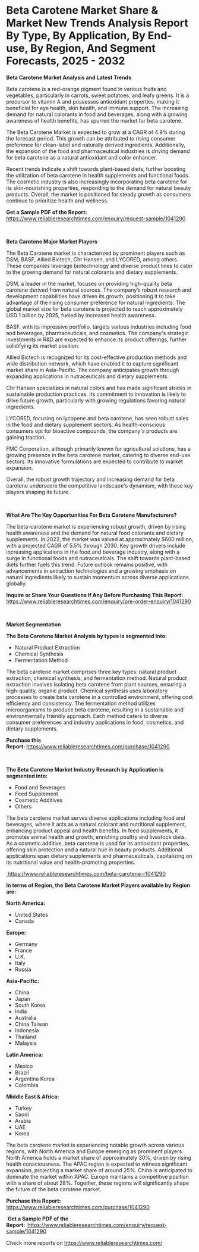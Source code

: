 <p><h1>Beta Carotene Market Share & Market New Trends Analysis Report By Type, By Application, By End-use, By Region, And Segment Forecasts, 2025 - 2032</h1></p><p><strong>Beta Carotene Market Analysis and Latest Trends</strong></p>
<p><p>Beta carotene is a red-orange pigment found in various fruits and vegetables, particularly in carrots, sweet potatoes, and leafy greens. It is a precursor to vitamin A and possesses antioxidant properties, making it beneficial for eye health, skin health, and immune support. The increasing demand for natural colorants in food and beverages, along with a growing awareness of health benefits, has spurred the market for beta carotene.</p><p>The Beta Carotene Market is expected to grow at a CAGR of 4.9% during the forecast period. This growth can be attributed to rising consumer preference for clean-label and naturally derived ingredients. Additionally, the expansion of the food and pharmaceutical industries is driving demand for beta carotene as a natural antioxidant and color enhancer. </p><p>Recent trends indicate a shift towards plant-based diets, further boosting the utilization of beta carotene in health supplements and functional foods. The cosmetic industry is also increasingly incorporating beta carotene for its skin-nourishing properties, responding to the demand for natural beauty products. Overall, the market is positioned for steady growth as consumers continue to prioritize health and wellness.</p></p>
<p><strong>Get a Sample PDF of the Report:&nbsp;</strong> <a href="https://www.reliableresearchtimes.com/enquiry/request-sample/1041290?utm_campaign=2466&utm_medium=2&utm_source=Github&utm_content=ia&utm_term=14022025&utm_id=beta-carotene">https://www.reliableresearchtimes.com/enquiry/request-sample/1041290</a></p>
<p>&nbsp;</p>
<p><strong>Beta Carotene Major Market Players</strong></p>
<p><p>The Beta Carotene market is characterized by prominent players such as DSM, BASF, Allied Bictech, Chr Hansen, and LYCORED, among others. These companies leverage biotechnology and diverse product lines to cater to the growing demand for natural colorants and dietary supplements.</p><p>DSM, a leader in the market, focuses on providing high-quality beta carotene derived from natural sources. The company’s robust research and development capabilities have driven its growth, positioning it to take advantage of the rising consumer preference for natural ingredients. The global market size for beta carotene is projected to reach approximately USD 1 billion by 2025, fueled by increased health awareness.</p><p>BASF, with its impressive portfolio, targets various industries including food and beverages, pharmaceuticals, and cosmetics. The company's strategic investments in R&D are expected to enhance its product offerings, further solidifying its market position.</p><p>Allied Bictech is recognized for its cost-effective production methods and wide distribution network, which have enabled it to capture significant market share in Asia-Pacific. The company anticipates growth through expanding applications in nutraceuticals and dietary supplements.</p><p>Chr Hansen specializes in natural colors and has made significant strides in sustainable production practices. Its commitment to innovation is likely to drive future growth, particularly with growing regulations favoring natural ingredients.</p><p>LYCORED, focusing on lycopene and beta carotene, has seen robust sales in the food and dietary supplement sectors. As health-conscious consumers opt for bioactive compounds, the company's products are gaining traction.</p><p>FMC Corporation, although primarily known for agricultural solutions, has a growing presence in the beta carotene market, catering to diverse end-use sectors. Its innovative formulations are expected to contribute to market expansion.</p><p>Overall, the robust growth trajectory and increasing demand for beta carotene underscore the competitive landscape's dynamism, with these key players shaping its future.</p></p>
<p>&nbsp;</p>
<p><strong>What Are The Key Opportunities For Beta Carotene Manufacturers?</strong></p>
<p><p>The beta-carotene market is experiencing robust growth, driven by rising health awareness and the demand for natural food colorants and dietary supplements. In 2022, the market was valued at approximately $600 million, with a projected CAGR of 5.5% through 2030. Key growth drivers include increasing applications in the food and beverage industry, along with a surge in functional foods and nutraceuticals. The shift towards plant-based diets further fuels this trend. Future outlook remains positive, with advancements in extraction technologies and a growing emphasis on natural ingredients likely to sustain momentum across diverse applications globally.</p></p>
<p><strong>Inquire or Share Your Questions If Any Before Purchasing This Report:</strong> <a href="https://www.reliableresearchtimes.com/enquiry/pre-order-enquiry/1041290?utm_campaign=2466&utm_medium=2&utm_source=Github&utm_content=ia&utm_term=14022025&utm_id=beta-carotene">https://www.reliableresearchtimes.com/enquiry/pre-order-enquiry/1041290</a></p>
<p>&nbsp;</p>
<p><strong>Market Segmentation</strong></p>
<p><strong>The Beta Carotene Market Analysis by types is segmented into:</strong></p>
<p><ul><li>Natural Product Extraction</li><li>Chemical Synthesis</li><li>Fermentation Method</li></ul></p>
<p><p>The beta carotene market comprises three key types: natural product extraction, chemical synthesis, and fermentation method. Natural product extraction involves isolating beta carotene from plant sources, ensuring a high-quality, organic product. Chemical synthesis uses laboratory processes to create beta carotene in a controlled environment, offering cost efficiency and consistency. The fermentation method utilizes microorganisms to produce beta carotene, resulting in a sustainable and environmentally friendly approach. Each method caters to diverse consumer preferences and industry applications in food, cosmetics, and dietary supplements.</p></p>
<p><strong>Purchase this Report:&nbsp;</strong><a href="https://www.reliableresearchtimes.com/purchase/1041290?utm_campaign=2466&utm_medium=2&utm_source=Github&utm_content=ia&utm_term=14022025&utm_id=beta-carotene">https://www.reliableresearchtimes.com/purchase/1041290</a></p>
<p>&nbsp;</p>
<p><strong>The Beta Carotene Market Industry Research by Application is segmented into:</strong></p>
<p><ul><li>Food and Beverages</li><li>Feed Supplement</li><li>Cosmetic Additives</li><li>Others</li></ul></p>
<p><p>The beta carotene market serves diverse applications including food and beverages, where it acts as a natural colorant and nutritional supplement, enhancing product appeal and health benefits. In feed supplements, it promotes animal health and growth, enriching poultry and livestock diets. As a cosmetic additive, beta carotene is used for its antioxidant properties, offering skin protection and a natural hue in beauty products. Additional applications span dietary supplements and pharmaceuticals, capitalizing on its nutritional value and health-promoting properties.</p></p>
<p><a href="https://www.reliableresearchtimes.com/beta-carotene-r1041290?utm_campaign=2466&utm_medium=2&utm_source=Github&utm_content=ia&utm_term=14022025&utm_id=beta-carotene">&nbsp;https://www.reliableresearchtimes.com/beta-carotene-r1041290</a></p>
<p><strong>In terms of Region, the Beta Carotene Market Players available by Region are:</strong></p>
<p>
    <p> <strong> North America: </strong>
        <ul>
            <li>United States</li>
            <li>Canada</li>
        </ul>
        </p> 
    <p> <strong> Europe: </strong>
        <ul>
            <li>Germany</li>
            <li>France</li>
            <li>U.K.</li>
            <li>Italy</li>
            <li>Russia</li>
        </ul>
        </p> 
    <p> <strong> Asia-Pacific: </strong>
        <ul>
            <li>China</li>
            <li>Japan</li>
            <li>South Korea</li>
            <li>India</li>
            <li>Australia</li>
            <li>China Taiwan</li>
            <li>Indonesia</li>
            <li>Thailand</li>
            <li>Malaysia</li>
        </ul>
        </p> 
    <p> <strong> Latin America: </strong>
        <ul>
            <li>Mexico</li>
            <li>Brazil</li>
            <li>Argentina Korea</li>
            <li>Colombia</li>
        </ul>
        </p> 
    <p> <strong> Middle East & Africa: </strong>
        <ul>
            <li>Turkey</li>
            <li>Saudi</li>
            <li>Arabia</li>
            <li>UAE</li>
            <li>Korea</li>
        </ul>
    </p>
    </p>
<p><p>The beta carotene market is experiencing notable growth across various regions, with North America and Europe emerging as prominent players. North America holds a market share of approximately 30%, driven by rising health consciousness. The APAC region is expected to witness significant expansion, projecting a market share of around 25%. China is anticipated to dominate the market within APAC. Europe maintains a competitive position with a share of about 28%. Together, these regions will significantly shape the future of the beta carotene market.</p></p>
<p><strong>Purchase this Report: </strong><a href="https://www.reliableresearchtimes.com/purchase/1041290?utm_campaign=2466&utm_medium=2&utm_source=Github&utm_content=ia&utm_term=14022025&utm_id=beta-carotene">https://www.reliableresearchtimes.com/purchase/1041290</a></p>
<p>&nbsp;<strong>Get a Sample PDF of the Report:&nbsp;&nbsp;</strong><a href="https://www.reliableresearchtimes.com/enquiry/request-sample/1041290?utm_campaign=2466&utm_medium=2&utm_source=Github&utm_content=ia&utm_term=14022025&utm_id=beta-carotene">https://www.reliableresearchtimes.com/enquiry/request-sample/1041290</a></p>
<p><strong></strong></p>
<p>Check more reports on <a href="https://www.reliableresearchtimes.com/?utm_campaign=2466&utm_medium=2&utm_source=Github&utm_content=ia&utm_term=14022025&utm_id=beta-carotene">https://www.reliableresearchtimes.com/</a></p>